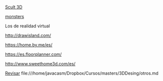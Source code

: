 [Scult 3D](https://stephaneginier.com/sculptgl/)

[monsters](https://monstermash.zone/#)


Los de realidad virtual

http://drawisland.com/

https://home.by.me/es/

https://es.floorplanner.com/

http://www.sweethome3d.com/es/

[Revisar](https://gmedranotic.wordpress.com/2021/05/02/herramientas-para-diseno-del-aula-del-futuro/)
file:///home/javacasm/Dropbox/Cursos/masters/3DDesing/otros.md
